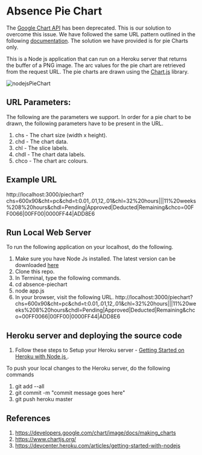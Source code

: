 # Absence Pie Chart

The [Google Chart API](https://developers.google.com/chart/image/docs/making_charts) has been deprecated. This is our solution to overcome this issue. We have followed the same URL pattern outlined in the following [documentation](https://developers.google.com/chart/image/docs/making_charts). The solution we have provided is for pie Charts only.

This is a Node js application that can run on a Heroku server that returns the buffer of a PNG image. The arc values for the pie chart are retrieved from the request URL. The pie charts are drawn using the [Chart.js](https://www.chartjs.org/) library.

![nodejsPieChart](https://user-images.githubusercontent.com/6918585/56896571-fa0e1e00-6a83-11e9-8f13-53058b0cd4d6.jpeg)

## URL Parameters:
The following are the parameters we support. In order for a pie chart to be drawn, the following parameters have to be present in the URL. 

1. chs - The chart size (width x height).
1. chd - The chart data.
2. chl - The slice labels.
3. chdl - The chart data labels.
4. chco - The chart arc colours.

## Example URL
http://localhost:3000/piechart?chs=600x90&cht=pc&chd=t:0.01,.01,12,.01&chl=32%20hours|||11%20weeks%208%20hours&chdl=Pending|Approved|Deducted|Remaining&chco=00FF0066|00FF00|0000FF44|ADD8E6

## Run Local Web Server
To run the following application on your localhost, do the following.

1. Make sure you have Node Js installed. The latest version can be downloaded [here](https://developers.google.com/chart/image/docs/making_charts)
1. Clone this repo.
2. In Terminal, type the following commands.
 1. cd absence-piechart 
 2. node app.js 
3. In your browser, visit the following URL. 
http://localhost:3000/piechart?chs=600x90&cht=pc&chd=t:0.01,.01,12,.01&chl=32%20hours|||11%20weeks%208%20hours&chdl=Pending|Approved|Deducted|Remaining&chco=00FF0066|00FF00|0000FF44|ADD8E6

## Heroku server and deploying the source code
1. Follow these steps to Setup your Heroku server - [Getting Started on Heroku with Node.js
](https://devcenter.heroku.com/articles/getting-started-with-nodejs).

To push your local changes to the Heroku server, do the following commands
1. git add --all
2. git commit -m "commit message goes here"
3. git push heroku master

## References
1. https://developers.google.com/chart/image/docs/making_charts
2. https://www.chartjs.org/
3. https://devcenter.heroku.com/articles/getting-started-with-nodejs


